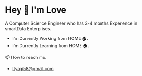# Hey 👋 I'm Love

A Computer Science Engineer who has 3-4 months Experience in smartData Enterprises.

-  I’m Currently Working from HOME 🏠.
-  I’m Currently Learning from HOME 🏠.

 📫 How to reach me: 
 
 - ltyagi58@gmail.com
 

